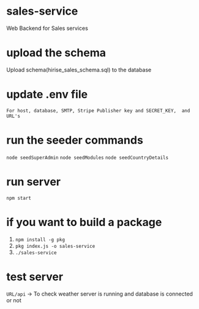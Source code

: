 # sales-service
Web Backend for Sales services

# upload the schema
Upload schema(hirise_sales_schema.sql) to the database

# update .env file
`For host, database, SMTP, Stripe Publisher key and SECRET_KEY,  and URL's`

# run the seeder commands
`node seedSuperAdmin`
`node seedModules`
`node seedCountryDetails`

# run server
`npm start`

# if you want to build a package
1. `npm install -g pkg`
2. `pkg index.js -o sales-service`
3. `./sales-service`

# test server
`URL/api` -> To check weather server is running and database is connected or not